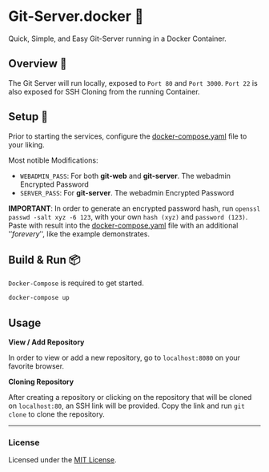 # Git-Server.docker 🐋
Quick, Simple, and Easy Git-Server running in a Docker Container.

## Overview 🎊
The Git Server will run locally, exposed to `Port 80` and `Port 3000`.
`Port 22` is also exposed for SSH Cloning from the running Container.

## Setup 🔧
Prior to starting the services, configure the [docker-compose.yaml](docker-compose.yaml) file to your liking.

Most notible Modifications:
- `WEBADMIN_PASS`: For both **git-web** and **git-server**. The webadmin Encrypted Password
- `SERVER_PASS`: For **git-server**. The webadmin Encrypted Password

**IMPORTANT**: In order to generate an encrypted password hash, run `openssl passwd -salt xyz -6 123`, with your own `hash (xyz)` and `password (123)`. Paste with result into the [docker-compose.yaml](docker-compose.yaml) file with an additional '$' for every '$', like the example demonstrates.


## Build & Run 📦
`Docker-Compose` is required to get started.
```bash
docker-compose up
```

## Usage

**View / Add Repository**

In order to view or add a new repository, go to `localhost:8080` on your favorite browser.


**Cloning Repository**

After creating a repository or clicking on the repository that will be cloned on `localhost:80`, an SSH link will be provided. Copy the link and run `git clone` to clone the repository.


---
### License
Licensed under the [MIT License](LICENSE).
